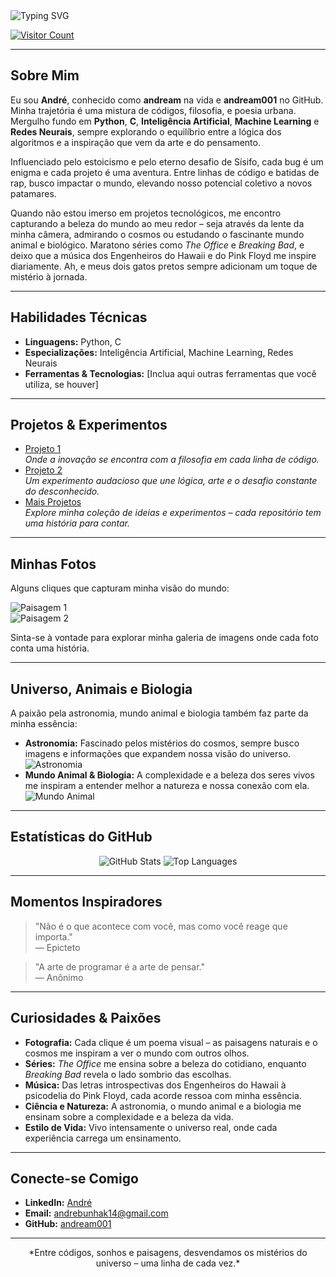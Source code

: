 <!-- Banner Dinâmico -->
<img src="https://readme-typing-svg.herokuapp.com?duration=3000&pause=1000&color=F7DF1E&center=true&width=800&lines=Olá,+eu+sou+André;Desbravador+de+códigos+e+universos;Onde+Python,+C+e+IA+se+encontram" alt="Typing SVG" />

<!-- Contador de Visitas -->
[![Visitor Count](https://komarev.com/ghpvc/?username=andream001&style=flat-square)](https://github.com/andream001)

---

## Sobre Mim

Eu sou **André**, conhecido como **andream** na vida e **andream001** no GitHub. Minha trajetória é uma mistura de códigos, filosofia, e poesia urbana. Mergulho fundo em **Python**, **C**, **Inteligência Artificial**, **Machine Learning** e **Redes Neurais**, sempre explorando o equilíbrio entre a lógica dos algoritmos e a inspiração que vem da arte e do pensamento.

Influenciado pelo estoicismo e pelo eterno desafio de Sísifo, cada bug é um enigma e cada projeto é uma aventura. Entre linhas de código e batidas de rap, busco impactar o mundo, elevando nosso potencial coletivo a novos patamares.

Quando não estou imerso em projetos tecnológicos, me encontro capturando a beleza do mundo ao meu redor – seja através da lente da minha câmera, admirando o cosmos ou estudando o fascinante mundo animal e biológico. Maratono séries como *The Office* e *Breaking Bad*, e deixo que a música dos Engenheiros do Hawaii e do Pink Floyd me inspire diariamente. Ah, e meus dois gatos pretos sempre adicionam um toque de mistério à jornada.

---

## Habilidades Técnicas

- **Linguagens:** Python, C  
- **Especializações:** Inteligência Artificial, Machine Learning, Redes Neurais  
- **Ferramentas & Tecnologias:** [Inclua aqui outras ferramentas que você utiliza, se houver]

---

## Projetos & Experimentos

- [Projeto 1](#)  
  *Onde a inovação se encontra com a filosofia em cada linha de código.*  
- [Projeto 2](#)  
  *Um experimento audacioso que une lógica, arte e o desafio constante do desconhecido.*  
- [Mais Projetos](#)  
  *Explore minha coleção de ideias e experimentos – cada repositório tem uma história para contar.*

---

## Minhas Fotos

Alguns cliques que capturam minha visão do mundo:
  
![Paisagem 1](https://via.placeholder.com/400x200.png?text=Sua+Foto+1)  
![Paisagem 2](https://via.placeholder.com/400x200.png?text=Sua+Foto+2)

Sinta-se à vontade para explorar minha galeria de imagens onde cada foto conta uma história.

---

## Universo, Animais e Biologia

A paixão pela astronomia, mundo animal e biologia também faz parte da minha essência:

- **Astronomia:** Fascinado pelos mistérios do cosmos, sempre busco imagens e informações que expandem nossa visão do universo.  
  ![Astronomia](https://via.placeholder.com/400x200.png?text=Astronomia)
- **Mundo Animal & Biologia:** A complexidade e a beleza dos seres vivos me inspiram a entender melhor a natureza e nossa conexão com ela.  
  ![Mundo Animal](https://via.placeholder.com/400x200.png?text=Mundo+Animal)

---

## Estatísticas do GitHub

<div align="center">
  <img src="https://github-readme-stats.vercel.app/api?username=andream001&show_icons=true&theme=radical" alt="GitHub Stats" />
  <img src="https://github-readme-stats.vercel.app/api/top-langs/?username=andream001&layout=compact&theme=radical" alt="Top Languages" />
</div>

---

## Momentos Inspiradores

> "Não é o que acontece com você, mas como você reage que importa."  
> — Epicteto

> "A arte de programar é a arte de pensar."  
> — Anônimo

---

## Curiosidades & Paixões

- **Fotografia:** Cada clique é um poema visual – as paisagens naturais e o cosmos me inspiram a ver o mundo com outros olhos.
- **Séries:** *The Office* me ensina sobre a beleza do cotidiano, enquanto *Breaking Bad* revela o lado sombrio das escolhas.
- **Música:** Das letras introspectivas dos Engenheiros do Hawaii à psicodelia do Pink Floyd, cada acorde ressoa com minha essência.
- **Ciência e Natureza:** A astronomia, o mundo animal e a biologia me ensinam sobre a complexidade e a beleza da vida.
- **Estilo de Vida:** Vivo intensamente o universo real, onde cada experiência carrega um ensinamento.

---

## Conecte-se Comigo

- **LinkedIn:** [André](https://www.linkedin.com/in/andr%C3%A9-bunhak-6686851b6/)
- **Email:** [andrebunhak14@gmail.com](mailto:andrebunhak14@gmail.com)
- **GitHub:** [andream001](https://github.com/andream001)

---

<div align="center">
  *Entre códigos, sonhos e paisagens, desvendamos os mistérios do universo – uma linha de cada vez.*
</div>
